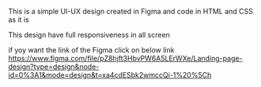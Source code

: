This is a simple UI-UX design created in Figma and code in HTML and CSS as it is

This design have full responsiveness in all screen

if yoy want the link of the Figma click on below link
https://www.figma.com/file/pZ8hjft3HbvPW6A5LErWXe/Landing-page-design?type=design&node-id=0%3A1&mode=design&t=xa4cdESbk2wmccQi-1%20%5Ch
